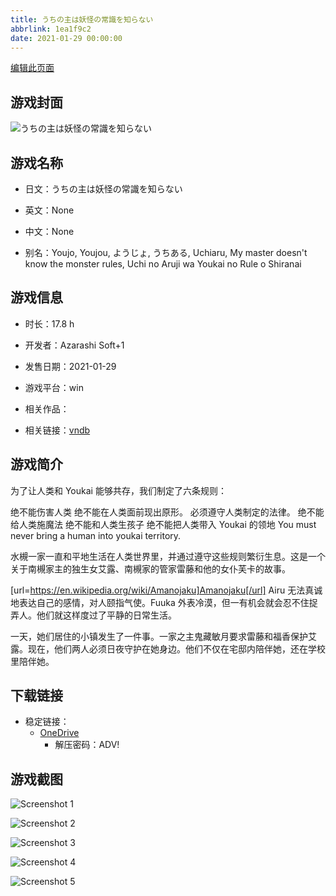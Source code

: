 ```yaml
---
title: うちの主は妖怪の常識を知らない
abbrlink: 1ea1f9c2
date: 2021-01-29 00:00:00
---
```

[编辑此页面](https://github.com/ACG-3/ADV3-source/blob/main/source/_posts/games/%E3%81%86%E3%81%A1%E3%81%AE%E4%B8%BB%E3%81%AF%E5%A6%96%E6%80%AA%E3%81%AE%E5%B8%B8%E8%AD%98%E3%82%92%E7%9F%A5%E3%82%89%E3%81%AA%E3%81%84.md)

## 游戏封面

![うちの主は妖怪の常識を知らない](https://pan.timero.xyz/d/onedrive/img_lib_001/%E3%81%86%E3%81%A1%E3%81%AE%E4%B8%BB%E3%81%AF%E5%A6%96%E6%80%AA%E3%81%AE%E5%B8%B8%E8%AD%98%E3%82%92%E7%9F%A5%E3%82%89%E3%81%AA%E3%81%84_cover.avif)


## 游戏名称

- 日文：うちの主は妖怪の常識を知らない
- 英文：None
- 中文：None

- 别名：Youjo, Youjou, ようじょ, うちある, Uchiaru, My master doesn't know the monster rules, Uchi no Aruji wa Youkai no Rule o Shiranai


## 游戏信息

- 时长：17.8 h
- 开发者：Azarashi Soft+1
- 发售日期：2021-01-29
- 游戏平台：win
- 相关作品：

- 相关链接：[vndb](https://vndb.org/v29246)


## 游戏简介

为了让人类和 Youkai 能够共存，我们制定了六条规则：

绝不能伤害人类
绝不能在人类面前现出原形。
必须遵守人类制定的法律。
绝不能给人类施魔法
绝不能和人类生孩子
绝不能把人类带入 Youkai 的领地 You must never bring a human into youkai territory.

水槻一家一直和平地生活在人类世界里，并通过遵守这些规则繁衍生息。这是一个关于南槻家主的独生女艾露、南槻家的管家雷藤和他的女仆芙卡的故事。

[url=https://en.wikipedia.org/wiki/Amanojaku]Amanojaku[/url] Airu 无法真诚地表达自己的感情，对人颐指气使。Fuuka 外表冷漠，但一有机会就会忍不住捉弄人。他们就这样度过了平静的日常生活。

一天，她们居住的小镇发生了一件事。一家之主鬼藏敏月要求雷藤和福香保护艾露。现在，他们两人必须日夜守护在她身边。他们不仅在宅邸内陪伴她，还在学校里陪伴她。




## 下载链接

- 稳定链接：
    - [OneDrive](https://pan.timero.xyz/onedrive/adv_lib_001/%E3%81%86%E3%81%A1%E3%81%AE%E4%B8%BB%E3%81%AF%E5%A6%96%E6%80%AA%E3%81%AE%E5%B8%B8%E8%AD%98%E3%82%92%E7%9F%A5%E3%82%89%E3%81%AA%E3%81%84)
        - 解压密码：ADV!



## 游戏截图


![Screenshot 1](https://pan.timero.xyz/d/onedrive/img_lib_001/%E3%81%86%E3%81%A1%E3%81%AE%E4%B8%BB%E3%81%AF%E5%A6%96%E6%80%AA%E3%81%AE%E5%B8%B8%E8%AD%98%E3%82%92%E7%9F%A5%E3%82%89%E3%81%AA%E3%81%84_Screenshot_1.avif)

![Screenshot 2](https://pan.timero.xyz/d/onedrive/img_lib_001/%E3%81%86%E3%81%A1%E3%81%AE%E4%B8%BB%E3%81%AF%E5%A6%96%E6%80%AA%E3%81%AE%E5%B8%B8%E8%AD%98%E3%82%92%E7%9F%A5%E3%82%89%E3%81%AA%E3%81%84_Screenshot_2.avif)

![Screenshot 3](https://pan.timero.xyz/d/onedrive/img_lib_001/%E3%81%86%E3%81%A1%E3%81%AE%E4%B8%BB%E3%81%AF%E5%A6%96%E6%80%AA%E3%81%AE%E5%B8%B8%E8%AD%98%E3%82%92%E7%9F%A5%E3%82%89%E3%81%AA%E3%81%84_Screenshot_3.avif)

![Screenshot 4](https://pan.timero.xyz/d/onedrive/img_lib_001/%E3%81%86%E3%81%A1%E3%81%AE%E4%B8%BB%E3%81%AF%E5%A6%96%E6%80%AA%E3%81%AE%E5%B8%B8%E8%AD%98%E3%82%92%E7%9F%A5%E3%82%89%E3%81%AA%E3%81%84_Screenshot_4.avif)

![Screenshot 5](https://pan.timero.xyz/d/onedrive/img_lib_001/%E3%81%86%E3%81%A1%E3%81%AE%E4%B8%BB%E3%81%AF%E5%A6%96%E6%80%AA%E3%81%AE%E5%B8%B8%E8%AD%98%E3%82%92%E7%9F%A5%E3%82%89%E3%81%AA%E3%81%84_Screenshot_5.avif)

